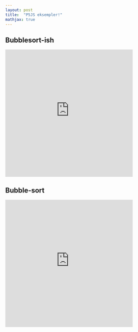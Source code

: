 ```yaml
---
layout: post
title:  "P5JS eksempler!"
mathjax: true
---
```

## Bubblesort-ish
<iframe src="https://editor.p5js.org/AndreMartiny/embed/gSG5zKlSN" width="400" height="400" frameBorder="0"></iframe>

## Bubble-sort
<iframe src="https://editor.p5js.org/AndreMartiny/embed/3Nq7CxBOI" width="400" height="400" frameBorder="0"></iframe>
